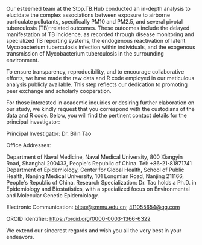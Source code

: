 Our esteemed team at the Stop.TB.Hub conducted an in-depth analysis to elucidate the complex associations between exposure to airborne particulate pollutants, specifically PM10 and PM2.5, and several pivotal tuberculosis (TB)-related outcomes. 
These outcomes include the delayed manifestation of TB incidence, as recorded through disease monitoring and specialized TB reporting systems, the endogenous reactivation of latent Mycobacterium tuberculosis infection within individuals, and the exogenous transmission of Mycobacterium tuberculosis in the surrounding environment.

To ensure transparency, reproducibility, and to encourage collaborative efforts, we have made the raw data and R code employed in our meticulous analysis publicly available. This step reflects our dedication to promoting peer exchange and scholarly cooperation.

For those interested in academic inquiries or desiring further elaboration on our study, we kindly request that you correspond with the custodians of the data and R code. Below, you will find the pertinent contact details for the principal investigator:

Principal Investigator:
Dr. Bilin Tao

Office Addresses:

Department of Naval Medicine, Naval Medical University,
800 Xiangyin Road, Shanghai 200433, People's Republic of China.
Tel: +86-21-81871741
Department of Epidemiology, Center for Global Health,
School of Public Health, Nanjing Medical University,
101 Longmian Road, Nanjing 211166, People's Republic of China.
Research Specialization:
Dr. Tao holds a Ph.D. in Epidemiology and Biostatistics, with a specialized focus on Environmental and Molecular Genetic Epidemiology.

Electronic Communication:
bltao@smmu.edu.cn; 
411055654@qq.com

ORCID Identifier:
https://orcid.org/0000-0003-1366-6322

We extend our sincerest regards and wish you all the very best in your endeavors.
